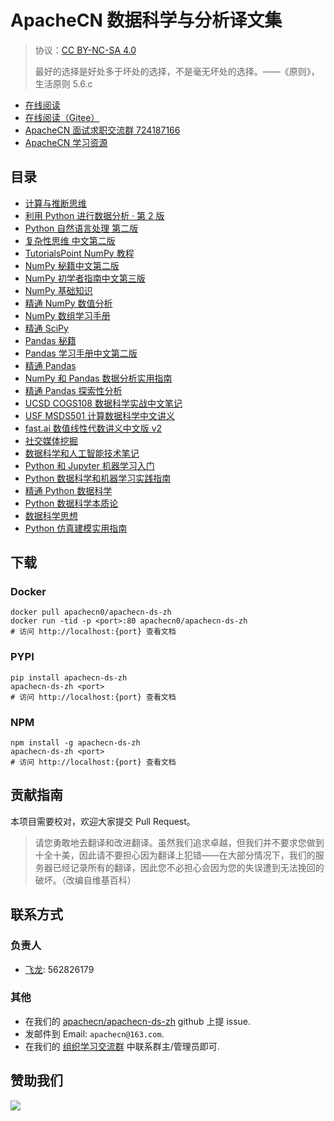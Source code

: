 # ApacheCN 数据科学与分析译文集

> 协议：[CC BY-NC-SA 4.0](http://creativecommons.org/licenses/by-nc-sa/4.0/)
> 
> 最好的选择是好处多于坏处的选择，不是毫无坏处的选择。——《原则》，生活原则 5.6.c

* [在线阅读](https://ds.apachecn.org)
* [在线阅读（Gitee）](https://apachecn.gitee.io/apachecn-ds-zh/)
* [ApacheCN 面试求职交流群 724187166](https://jq.qq.com/?_wv=1027&k=54ujcL3)
* [ApacheCN 学习资源](http://www.apachecn.org/)

## 目录

+   [计算与推断思维](docs/data8-textbook-zh/SUMMARY.md)
+   [利用 Python 进行数据分析 · 第 2 版](docs/pyda-2e-zh/SUMMARY.md)
+   [Python 自然语言处理 第二版](docs/nlp-py-2e/SUMMARY.md)
+   [复杂性思维 中文第二版](docs/think-comp-2e-zh/SUMMARY.md)
+   [TutorialsPoint NumPy 教程](docs/tutorialspoint-numpy.md)
+   [NumPy 秘籍中文第二版](docs/numpy-cookbook-2e/SUMMARY.md)
+   [NumPy 初学者指南中文第三版](docs/numpy-beginners-guide-3e/SUMMARY.md)
+   [NumPy 基础知识](docs/numpy-essentials/SUMMARY.md)
+   [精通 NumPy 数值分析](docs/master-num-comp-numpy/SUMMARY.md)
+   [NumPy 数组学习手册](docs/learn-numpy-array/SUMMARY.md)
+   [精通 SciPy](docs/master-scipy/SUMMARY.md)
+   [Pandas 秘籍](docs/pandas-cookbook/SUMMARY.md)
+   [Pandas 学习手册中文第二版](docs/learning-pandas-2e/SUMMARY.md)
+   [精通 Pandas](docs/master-pandas/SUMMARY.md)
+   [NumPy 和 Pandas 数据分析实用指南](docs/handson-data-analysis-numpy-pandas/SUMMARY.md)
+   [精通 Pandas 探索性分析](docs/master-exp-analysis-pandas/SUMMARY.md)
+   [UCSD COGS108 数据科学实战中文笔记](docs/ucsd-cogs108-notes/SUMMARY.md)
+   [USF MSDS501 计算数据科学中文讲义](docs/usf-msds501-notes/SUMMARY.md)
+   [fast.ai 数值线性代数讲义中文版 v2](docs/fastai-num-linalg-v2/SUMMARY.md)
+   [社交媒体挖掘](docs/social-media-mining/SUMMARY.md)
+   [数据科学和人工智能技术笔记](docs/ds-ai-tech-notes/SUMMARY.md)
+   [Python 和 Jupyter 机器学习入门](docs/begin-ds-py-jupyter/SUMMARY.md)
+   [Python 数据科学和机器学习实践指南](docs/handson-ds-py-ml/SUMMARY.md)
+   [精通 Python 数据科学](docs/master-py-ds/SUMMARY.md)
+   [Python 数据科学本质论](docs/py-ds-essentials/SUMMARY.md)
+   [数据科学思想](docs/thoughtful-ds/SUMMARY.md)
+   [Python 仿真建模实用指南](docs/handson-simu-mod-py/SUMMARY.md)

## 下载

### Docker

```
docker pull apachecn0/apachecn-ds-zh
docker run -tid -p <port>:80 apachecn0/apachecn-ds-zh
# 访问 http://localhost:{port} 查看文档
```

### PYPI

```
pip install apachecn-ds-zh
apachecn-ds-zh <port>
# 访问 http://localhost:{port} 查看文档
```

### NPM

```
npm install -g apachecn-ds-zh
apachecn-ds-zh <port>
# 访问 http://localhost:{port} 查看文档
```

## 贡献指南

本项目需要校对，欢迎大家提交 Pull Request。

> 请您勇敢地去翻译和改进翻译。虽然我们追求卓越，但我们并不要求您做到十全十美，因此请不要担心因为翻译上犯错——在大部分情况下，我们的服务器已经记录所有的翻译，因此您不必担心会因为您的失误遭到无法挽回的破坏。（改编自维基百科）

## 联系方式

### 负责人

* [飞龙](https://github.com/wizardforcel): 562826179

### 其他

*   在我们的 [apachecn/apachecn-ds-zh](https://github.com/apachecn/apachecn-ds-zh) github 上提 issue.
*   发邮件到 Email: `apachecn@163.com`.
*   在我们的 [组织学习交流群](http://www.apachecn.org/organization/348.html) 中联系群主/管理员即可.

## 赞助我们

![](https://imgconvert.csdnimg.cn/aHR0cDovL2hvbWUuYXBhY2hlY24ub3JnL2ltZy9hYm91dC9kb25hdGUuanBn?x-oss-process=image/format,png)
